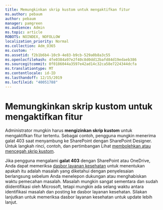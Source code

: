 ```yaml
---
title: Memungkinkan skrip kustom untuk mengaktifkan fitur
ms.author: pebaum
author: pebaum
manager: pamgreen
ms.audience: Admin
ms.topic: article
ROBOTS: NOINDEX, NOFOLLOW
localization_priority: Normal
ms.collection: Adm_O365
ms.custom: ''
ms.assetid: f2b1b6b4-10c9-4e83-b9cb-529a0b8a3c55
ms.openlocfilehash: 4fe0384a97e2f40c8d0dd12bafd84d19edaeb386
ms.sourcegitcommit: 0f0186044a3597e42ad14c32ca58e7224344dcfa
ms.translationtype: MT
ms.contentlocale: id-ID
ms.lasthandoff: 12/15/2019
ms.locfileid: "40051788"
---
```

# <a name="allow-custom-script-to-enable-features"></a>Memungkinkan skrip kustom untuk mengaktifkan fitur

Administrator mungkin harus **mengizinkan skrip kustom** untuk mengaktifkan fitur tertentu. Sebagai contoh, pengguna mungkin menerima galat 403 saat menyambung ke SharePoint dengan SharePoint Designer. Untuk langkah rinci, contoh, dan pertimbangan Lihat [membolehkan atau mencegah skrip kustom](https://docs.microsoft.com/sharepoint/allow-or-prevent-custom-script).

Jika pengguna mengalami **galat 403** dengan SharePoint atau OneDrive, Anda dapat memeriksa [dasbor layanan kesehatan](https://admin.microsoft.com/AdminPortal/Home#/servicehealth) untuk menentukan apakah itu adalah masalah yang diketahui dengan penyelesaian berlangsung sebelum Anda menelepon dukungan atau menghabiskan waktu pemecahan masalah. Masalah mungkin sangat sementara dan sudah diidentifikasi oleh Microsoft, tetapi mungkin ada selang waktu antara identifikasi masalah dan posting ke dasbor layanan kesehatan. Silakan lanjutkan untuk memeriksa dasbor layanan kesehatan untuk update lebih lanjut.

